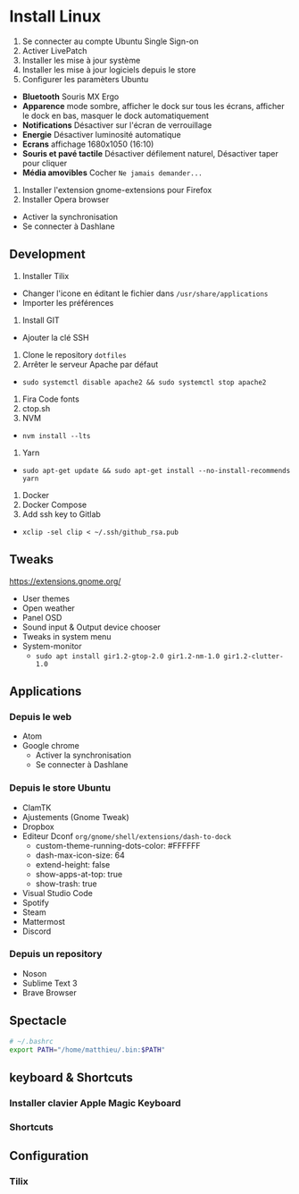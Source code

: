 # Install Linux

1. Se connecter au compte Ubuntu Single Sign-on
1. Activer LivePatch
1. Installer les mise à jour système
1. Installer les mise à jour logiciels depuis le store
1. Configurer les paramèters Ubuntu
  - **Bluetooth**  Souris MX Ergo
  - **Apparence**  mode sombre, afficher le dock sur tous les écrans, afficher le dock en bas, masquer le dock automatiquement
  - **Notifications**  Désactiver sur l'écran de verrouillage
  - **Energie**  Désactiver luminosité automatique
  - **Ecrans**  affichage 1680x1050 (16:10)
  - **Souris et pavé tactile**  Désactiver défilement naturel, Désactiver taper pour cliquer
  - **Média amovibles** Cocher `Ne jamais demander...`
1. Installer l'extension gnome-extensions pour Firefox
1. Installer Opera browser
  - Activer la synchronisation
  - Se connecter à Dashlane

## Development

1. Installer Tilix
  - Changer l'icone en éditant le fichier dans `/usr/share/applications`
  - Importer les préférences
1. Install GIT
  - Ajouter la clé SSH
1. Clone le repository `dotfiles`
1. Arrêter le serveur Apache par défaut
  - `sudo systemctl disable apache2 && sudo systemctl stop apache2`
1. Fira Code fonts
1. ctop.sh
1. NVM
  - `nvm install --lts`
1. Yarn
  - `sudo apt-get update && sudo apt-get install --no-install-recommends yarn`
1. Docker
1. Docker Compose
1. Add ssh key to Gitlab
  - `xclip -sel clip < ~/.ssh/github_rsa.pub`

## Tweaks

https://extensions.gnome.org/

- User themes
- Open weather
- Panel OSD
- Sound input & Output device chooser
- Tweaks in system menu
- System-monitor
  - `sudo apt install gir1.2-gtop-2.0 gir1.2-nm-1.0 gir1.2-clutter-1.0`

## Applications

### Depuis le web

- Atom
- Google chrome
  - Activer la synchronisation
  - Se connecter à Dashlane

### Depuis le store Ubuntu

- ClamTK
- Ajustements (Gnome Tweak)
- Dropbox
- Editeur Dconf `org/gnome/shell/extensions/dash-to-dock`
  - custom-theme-running-dots-color: #FFFFFF
  - dash-max-icon-size: 64
  - extend-height: false
  - show-apps-at-top: true
  - show-trash: true
- Visual Studio Code
- Spotify
- Steam
- Mattermost
- Discord

### Depuis un repository

- Noson
- Sublime Text 3
- Brave Browser

## Spectacle

```bash
# ~/.bashrc
export PATH="/home/matthieu/.bin:$PATH"
```

## keyboard & Shortcuts

### Installer clavier Apple Magic Keyboard

### Shortcuts

## Configuration

### Tilix
